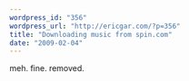 ```yaml
---
wordpress_id: "356"
wordpress_url: "http://ericgar.com/?p=356"
title: "Downloading music from spin.com"
date: "2009-02-04"
---
```

meh. fine. removed.
